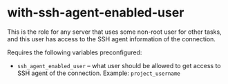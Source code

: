 # with-ssh-agent-enabled-user

This is the role for any server that uses some non-root user for other tasks,
and this user has access to the SSH agent information of the connection.

Requires the following variables preconfigured:

- `ssh_agent_enabled_user` – what user should be allowed to get access
  to SSH agent of the connection.
  Example: `project_username`
